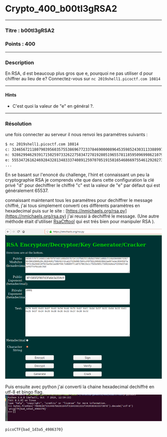 # Crypto_400_b00tl3gRSA2

------

### Titre : b00tl3gRSA2

### Points : 400

------

### Description 

En RSA, d est beaucoup plus gros que e, pourquoi ne pas utiliser d pour chiffrer au lieu de e?
Connectez-vous sur  `nc 2019shell1.picoctf.com 10814`


------

#### Hints

* C'est quoi la valeur de "e" en général ?. 

------


### Résolution

une fois connecter au serveur il nous renvoi les paramétres suivants :

```bash
$ nc 2019shell1.picoctf.com 10814
c: 3246567211807903956035755386967723378469000089645359852430311338899740839190191186912796367655591221991073923539783802534343637991859596366133917926183487070028511851491672546150628697450709648276484740441059116769268880830587810651048199357915546440564242235096147024745525549383938798867512940345819471689
n: 92862994629391715025973326227583472781928051965578118595096998621079516709489523781529594005972923927674610395292210963782547003449976221876961532867478284466283591394095929545356891486644591390877842583027695288887951335923580147704761840841012240495813817062197826156384498734601243045712509995933135061613
e: 55534726162469284328134833374089125970705191581654686697554612920273578259533132513991933989595141790093397702407611338686991542277109389566561688171186896367716544979539952509680212727662952068636577177373930069448696402121437219985978915997070443631144215446467780163599410246770789910349000677632900578365
...
```
En se basant sur l'enoncé du challenge, l'hint et connaissant un peu la cryptographie RSA je comprends vite que dans cette configuration la clé privé "d" pour dechiffrer le chiffré "c" est la valeur de "e" par défaut qui est généralement 65537.

connaissant maintenant tous les paramétres pour dechiffrer le message chiffré, j'ai tous simplement converti ces diffèrents paramètres en hexadecimal puis sur le site : [https://nmichaels.org/rsa.py](https://nmichaels.org/rsa.py) j'ai reussi à dechiffré le message. (Une autre méthode était d'utiliser [RsaCtftool](https://github.com/Ganapati/RsaCtfTool) qui est trés bien pour manipuler RSA ).

![alt text](https://raw.githubusercontent.com/Amadimk/PICO2019-CTF/master/rsadecryp.png)

Puis ensuite avec python j'ai converti la chaine hexadecimal dechiffré en utf-8 et bingo flag.
![alt text](https://raw.githubusercontent.com/Amadimk/PICO2019-CTF/master/rsa2.png)

`picoCTF{bad_1d3a5_4986370}`

